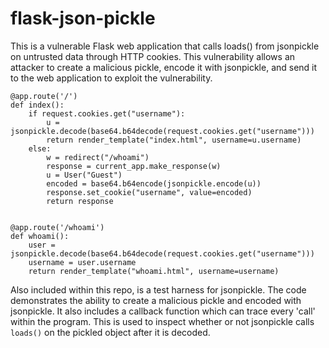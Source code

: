 # flask-json-pickle
This is a vulnerable Flask web application that calls loads() from jsonpickle on untrusted data through HTTP cookies.  This vulnerability allows an attacker to create a malicious pickle, encode it with jsonpickle, and send it to the web application to exploit the vulnerability.

```
@app.route('/')
def index():
    if request.cookies.get("username"):
        u = jsonpickle.decode(base64.b64decode(request.cookies.get("username")))
        return render_template("index.html", username=u.username)
    else:
        w = redirect("/whoami")
        response = current_app.make_response(w)
        u = User("Guest")
        encoded = base64.b64encode(jsonpickle.encode(u))
        response.set_cookie("username", value=encoded)
        return response


@app.route('/whoami')
def whoami():
    user = jsonpickle.decode(base64.b64decode(request.cookies.get("username")))
    username = user.username
    return render_template("whoami.html", username=username)
```

Also included within this repo, is a test harness for jsonpickle.  The code demonstrates the ability to create a malicious pickle and encoded with jsonpickle.  It also includes a callback function which can trace every 'call' within the program.  This is used to inspect whether or not jsonpickle calls ```loads()``` on the pickled object after it is decoded.
